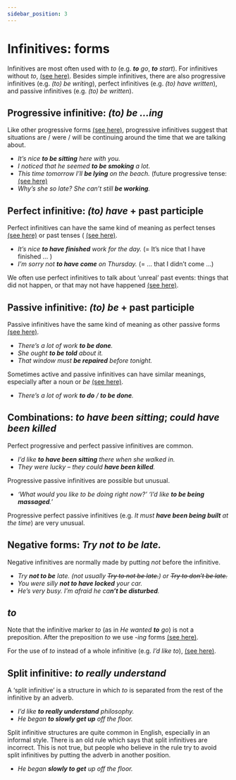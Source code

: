 ```yaml
---
sidebar_position: 3
---
```


# Infinitives: forms

Infinitives are most often used with *to* (e.g. ***to** go*, ***to** start*). For infinitives without *to*, [(see here)](./infinitives-without-to-i-saw-you-come-in). Besides simple infinitives, there are also progressive infinitives (e.g. *(to) be writing*), perfect infinitives (e.g. *(to) have written*), and passive infinitives (e.g. *(to) be written*).

## Progressive infinitive: *(to) be …ing*

Like other progressive forms [(see here)](./../verbs/progressive-structures), progressive infinitives suggest that situations are / were / will be continuing around the time that we are talking about.

- *It’s nice **to be sitting** here with you.*
- *I noticed that he seemed **to be smoking** a lot.*
- *This time tomorrow I’ll **be lying** on the beach.* (future progressive tense: [(see here)](./../talking-about-the-future/future-progressive)
- *Why’s she so late? She can’t still **be working**.*

## Perfect infinitive: *(to) have* + past participle

Perfect infinitives can have the same kind of meaning as perfect tenses [(see here)](./../verbs/perfect-structures) or past tenses ( [(see here)](./../past-and-perfect-tenses/simple-past).

- *It’s nice **to have finished** work for the day.* (= It’s nice that I have finished … )
- *I’m sorry not **to have come** on Thursday.* (= … that I didn’t come …)

We often use perfect infinitives to talk about ‘unreal’ past events: things that did not happen, or that may not have happened [(see here)](./use-of-perfect-infinitives-glad-to-have-left).

## Passive infinitive: *(to) be* + past participle

Passive infinitives have the same kind of meaning as other passive forms [(see here)](./../passives/passive-structures-and-verb-forms).

- *There’s a lot of work **to be done**.*
- *She ought **to be told** about it.*
- *That window must **be repaired** before tonight.*

Sometimes active and passive infinitives can have similar meanings, especially after a noun or *be* [(see here)](./../infinitives-ing-forms-and-past-participles-after-nouns-verbs-etc/active-and-passive-infinitive-with-similar-meaning).

- *There’s a lot of work **to do** / **to be done**.*

## Combinations: *to have been sitting*; *could have been killed*

Perfect progressive and perfect passive infinitives are common.

- *I’d like **to have been sitting** there when she walked in.*
- *They were lucky – they could **have been killed**.*

Progressive passive infinitives are possible but unusual.

- *‘What would you like to be doing right now?’ ‘I’d like **to be being massaged**.’*

Progressive perfect passive infinitives (e.g. *It must **have been being built** at the time*) are very unusual.

## Negative forms: *Try not to be late.*

Negative infinitives are normally made by putting *not* before the infinitive.

- *Try **not to be** late. (not usually *~~Try to not be late.~~*) or *~~Try to don’t be late.~~**
- *You were silly **not to have locked** your car.*
- *He’s very busy. I’m afraid he ca**n’t be disturbed**.*

## *to*

Note that the infinitive marker *to* (as in *He wanted **to** go*) is not a preposition. After the preposition *to* we use *\-ing* forms [(see here)](./../infinitives-ing-forms-and-past-participles-after-nouns-verbs-etc/ing-forms-after-prepositions-without-breaking-eggs#to-as-a-preposition-i-look-forward-to-ing).

For the use of *to* instead of a whole infinitive (e.g. *I’d like to*), [(see here)](./../information-structure/ellipsis-infinitives).

## Split infinitive: *to really understand*

A ‘split infinitive’ is a structure in which *to* is separated from the rest of the infinitive by an adverb.

- *I’d like **to really understand** philosophy.*
- *He began **to slowly get up** off the floor.*

Split infinitive structures are quite common in English, especially in an informal style. There is an old rule which says that split infinitives are incorrect. This is not true, but people who believe in the rule try to avoid split infinitives by putting the adverb in another position.

- *He began **slowly to get** up off the floor.*
